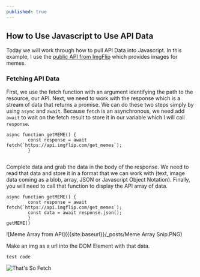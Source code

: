 ```yaml
---
published: true
---
```

## How to Use Javascript to Use API Data

Today we will work through how to pull API Data into Javascript. In this example, I use the [public API from ImgFlip](https://api.imgflip.com/get_memes) which provides images for memes. 

### Fetching API Data

First, we use the fetch function with an argument identifying the path to the resource, our API. Next, we need to work with the response which is a stream of data that returns a promise. We can do these two steps simply by using `async` and `await`. Because `fetch` is an asynchronous, we need add `await` to wait on the fetch result to store it in our variable which I will call `response`. 

```
async function getMEME() {
        const response = await fetch(`https://api.imgflip.com/get_memes`);
        }
        
```

Complete data and grab the data in the body of the response. We need to read that data and store it in a format that we can work with (text, image data coming as a blob, array, JSON or Javascript Object Notation). Finally, you will need to call that function to display the API array of data.  


```
async function getMEME() {
        const response = await fetch(`https://api.imgflip.com/get_memes`);
        const data = await response.json();
        }
getMEME()
```


![Meme Array from API]({{site.baseurl}}/_posts/Meme Array Snip.PNG)

Make an img as a url into the DOM Element with that data.

```
test code
```



![That's So Fetch]({{site.baseurl}}/_posts/19ijp6.jpg)
